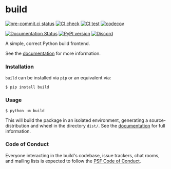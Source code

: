 # build

[![pre-commit.ci status](https://results.pre-commit.ci/badge/github/pypa/build/main.svg)](https://results.pre-commit.ci/latest/github/pypa/build/main)
[![CI check](https://github.com/pypa/build/workflows/check/badge.svg)](https://github.com/pypa/build/actions)
[![CI test](https://github.com/pypa/build/actions/workflows/test.yml/badge.svg)](https://github.com/pypa/build/actions/workflows/test.yml)
[![codecov](https://codecov.io/gh/pypa/build/branch/main/graph/badge.svg)](https://codecov.io/gh/pypa/build)

[![Documentation Status](https://readthedocs.org/projects/pypa-build/badge/?version=latest)](https://pypa-build.readthedocs.io/en/latest/?badge=latest)
[![PyPI version](https://badge.fury.io/py/build.svg)](https://pypi.org/project/build/)
[![Discord](https://img.shields.io/discord/803025117553754132?label=Discord%20chat%20%23build&style=flat-square)](https://discord.gg/pypa)

A simple, correct Python build frontend.

See the [documentation](https://pypa-build.readthedocs.io/en/latest/) for more information.

### Installation

`build` can be installed via `pip` or an equivalent via:

```console
$ pip install build
```

### Usage

```console
$ python -m build
```

This will build the package in an isolated environment, generating a
source-distribution and wheel in the directory `dist/`.
See the [documentation](https://pypa-build.readthedocs.io/en/latest/) for full information.

### Code of Conduct

Everyone interacting in the build's codebase, issue trackers, chat rooms, and mailing lists is expected to follow
the [PSF Code of Conduct].

[psf code of conduct]: https://github.com/pypa/.github/blob/main/CODE_OF_CONDUCT.md
